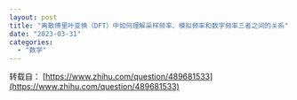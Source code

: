```yaml
---
layout: post
title: "离散傅里叶变换（DFT）中如何理解采样频率、模拟频率和数字频率三者之间的关系"
date: "2023-03-31"
categories: 
  - "数学"
---
```


转载自： [https://www.zhihu.com/question/489681533](https://www.zhihu.com/question/489681533)

